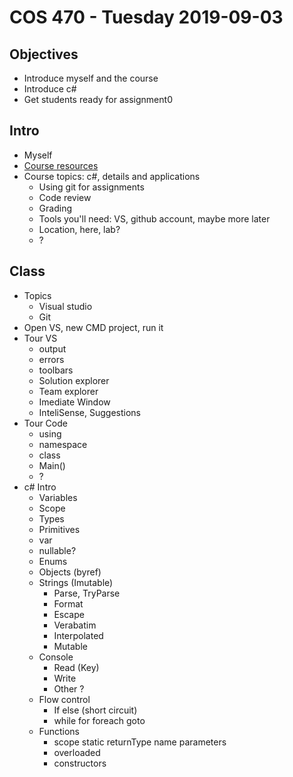 # COS 470 - Tuesday 2019-09-03
## Objectives
* Introduce myself and the course
* Introduce c#
* Get students ready for assignment0

## Intro
* Myself
* [Course resources](www.github.com/blackboxlogic/Cos470)
* Course topics: c#, details and applications
  * Using git for assignments
  * Code review
  * Grading
  * Tools you'll need: VS, github account, maybe more later
  * Location, here, lab?
  * ?

## Class
* Topics
  * Visual studio
  * Git
* Open VS, new CMD project, run it
* Tour VS
  * output
  * errors
  * toolbars
  * Solution explorer
  * Team explorer
  * Imediate Window
  * InteliSense, Suggestions
* Tour Code
  * using
  * namespace
  * class
  * Main()
  * ?
* c# Intro
  * Variables
  * Scope
  * Types
  * Primitives
  * var
  * nullable?
  * Enums
  * Objects (byref)
  * Strings (Imutable)
    * Parse, TryParse
	* Format
	* Escape
	* Verabatim
	* Interpolated
	* Mutable
  * Console
    * Read (Key)
	* Write
	* Other ?
  * Flow control
    * If else (short circuit)
	* while for foreach goto
  * Functions
    * scope static returnType name parameters
	* overloaded
	* constructors
